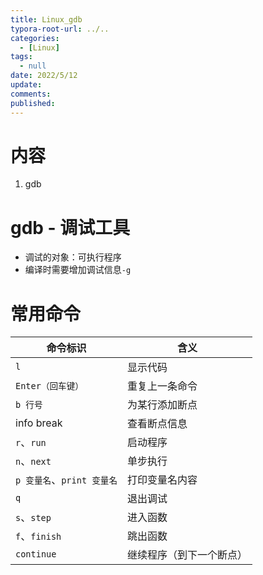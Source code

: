 ```yaml
---
title: Linux_gdb
typora-root-url: ../..
categories:
  - [Linux]
tags:
  - null 
date: 2022/5/12
update:
comments:
published:
---
```


# 内容

1. gdb

# gdb - 调试工具

* 调试的对象：可执行程序
* 编译时需要增加调试信息`-g`

# 常用命令

| 命令标识                   | 含义                     |
| -------------------------- | ------------------------ |
| `l`                        | 显示代码                 |
| `Enter（回车键）`          | 重复上一条命令           |
| `b 行号`                   | 为某行添加断点           |
| info break                 | 查看断点信息             |
| `r`、`run`                 | 启动程序                 |
| `n`、`next`                | 单步执行                 |
| `p 变量名`、`print 变量名` | 打印变量名内容           |
| `q`                        | 退出调试                 |
| `s`、`step`                | 进入函数                 |
| `f`、`finish`              | 跳出函数                 |
| `continue`                 | 继续程序（到下一个断点） |


